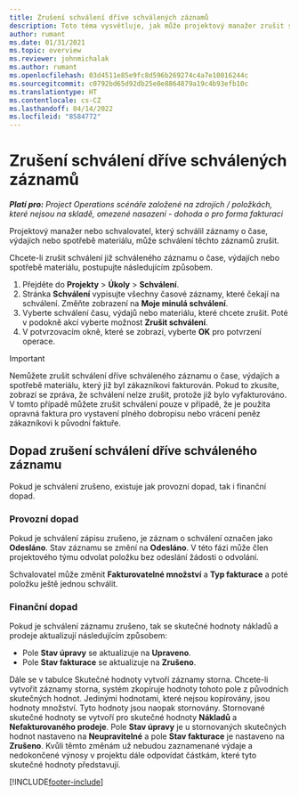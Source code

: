 ```yaml
---
title: Zrušení schválení dříve schválených záznamů
description: Toto téma vysvětluje, jak může projektový manažer zrušit schválení dříve schválených záznamů o čase, výdajích nebo spotřebě materiálu.
author: rumant
ms.date: 01/31/2021
ms.topic: overview
ms.reviewer: johnmichalak
ms.author: rumant
ms.openlocfilehash: 03d4511e85e9fc8d596b269274c4a7e10016244c
ms.sourcegitcommit: c0792bd65d92db25e0e8864879a19c4b93efb10c
ms.translationtype: HT
ms.contentlocale: cs-CZ
ms.lasthandoff: 04/14/2022
ms.locfileid: "8584772"
---
```

# <a name="cancel-the-approval-of-previously-approved-entries"></a>Zrušení schválení dříve schválených záznamů

_**Platí pro:** Project Operations scénáře založené na zdrojích / položkách, které nejsou na skladě, omezené nasazení - dohoda o pro forma fakturaci_

Projektový manažer nebo schvalovatel, který schválil záznamy o čase, výdajích nebo spotřebě materiálu, může schválení těchto záznamů zrušit. 

Chcete-li zrušit schválení již schváleného záznamu o čase, výdajích nebo spotřebě materiálu, postupujte následujícím způsobem.

1. Přejděte do **Projekty** \> **Úkoly** \> **Schválení**.
2. Stránka **Schválení** vypisujte všechny časové záznamy, které čekají na schválení. Změňte zobrazení na **Moje minulá schválení**.
3. Vyberte schválení času, výdajů nebo materiálu, které chcete zrušit. Poté v podokně akcí vyberte možnost **Zrušit schválení**.
4. V potvrzovacím okně, které se zobrazí, vyberte **OK** pro potvrzení operace.

> [!IMPORTANT]
> Nemůžete zrušit schválení dříve schváleného záznamu o čase, výdajích a spotřebě materiálu, který již byl zákazníkovi fakturován. Pokud to zkusíte, zobrazí se zpráva, že schválení nelze zrušit, protože již bylo vyfakturováno. V tomto případě můžete zrušit schválení pouze v případě, že je použita opravná faktura pro vystavení plného dobropisu nebo vrácení peněz zákazníkovi k původní faktuře.

## <a name="impact-of-canceling-the-approval-of-a-previously-approved-entry"></a>Dopad zrušení schválení dříve schváleného záznamu

Pokud je schválení zrušeno, existuje jak provozní dopad, tak i finanční dopad.

### <a name="operational-impact"></a>Provozní dopad

Pokud je schválení zápisu zrušeno, je záznam o schválení označen jako **Odesláno**. Stav záznamu se změní na **Odesláno**. V této fázi může člen projektového týmu odvolat položku bez odeslání žádosti o odvolání.

Schvalovatel může změnit **Fakturovatelné množství** a **Typ fakturace** a poté položku ještě jednou schválit.

### <a name="financial-impact"></a>Finanční dopad

Pokud je schválení záznamu zrušeno, tak se skutečné hodnoty nákladů a prodeje aktualizují následujícím způsobem:

- Pole **Stav úpravy** se aktualizuje na **Upraveno**.
- Pole **Stav fakturace** se aktualizuje na **Zrušeno**.

Dále se v tabulce Skutečné hodnoty vytvoří záznamy storna. Chcete-li vytvořit záznamy storna, systém zkopíruje hodnoty tohoto pole z původních skutečných hodnot. Jedinými hodnotami, které nejsou kopírovány, jsou hodnoty množství. Tyto hodnoty jsou naopak stornovány. Stornované skutečné hodnoty se vytvoří pro skutečné hodnoty **Nákladů** a **Nefakturovaného prodeje**. Pole **Stav úpravy** je u stornovaných skutečných hodnot nastaveno na **Neupravitelné** a pole **Stav fakturace** je nastaveno na **Zrušeno**. Kvůli těmto změnám už nebudou zaznamenané výdaje a nedokončené výnosy v projektu dále odpovídat částkám, které tyto skutečné hodnoty představují.

[!INCLUDE[footer-include](../includes/footer-banner.md)]
